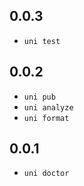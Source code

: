 ## 0.0.3

- `uni test`

## 0.0.2

- `uni pub`
- `uni analyze`
- `uni format`

## 0.0.1

- `uni doctor`
